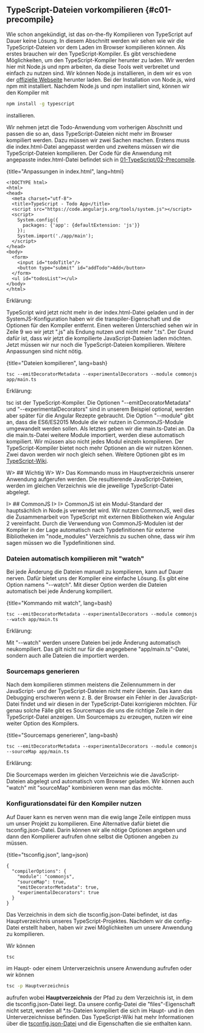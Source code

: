 ## TypeScript-Dateien vorkompilieren {#c01-precompile}

Wie schon angekündigt, ist das on-the-fly Kompilieren von TypeScript auf Dauer keine Lösung. In diesem Abschnitt werden wir sehen wie wir die TypeScript-Dateien vor dem Laden im Browser kompilieren können.
Als erstes brauchen wir den TypeScript-Kompiler. Es gibt verschiedene Möglichkeiten, um den TypeScript-Kompiler herunter zu laden. Wir werden hier mit Node.js und npm arbeiten, da diese Tools weit verbreitet und einfach zu nutzen sind. Wir können Node.js installieren, in dem wir es von der [offizielle Webseite](https://nodejs.org/en/download/) herunter laden. Bei der Installation von Node.js, wird npm mit installiert.
Nachdem Node.js und npm installiert sind, können wir den Kompiler mit

```bash
npm install -g typescript
```

installieren.

Wir nehmen jetzt die Todo-Anwendung vom vorherigen Abschnitt und passen die so an, dass TypeScript-Dateien nicht mehr im Browser kompiliert werden. Dazu müssen wir zwei Sachen machen. Erstens muss die index.html-Datei angepasst werden und zweitens müssen wir die TypeScript-Dateien kompilieren. Der Code für die Anwendung mit angepasste index.html-Datei befindet sich in [01-TypeScript/02-Precompile](https://github.com/jsperts/angular2_kochbuch_code/tree/master/01-TypeScript/02-Precompile).

{title="Anpassungen in index.html", lang=html}
```
<!DOCTYPE html>
<html>
<head>
  <meta charset="utf-8">
  <title>TypeScript - Todo App</title>
  <script src="https://code.angularjs.org/tools/system.js"></script>
  <script>
    System.config({
      packages: {'app': {defaultExtension: 'js'}}
    });
    System.import('./app/main');
  </script>
</head>
<body>
  <form>
    <input id="todoTitle"/>
    <button type="submit" id="addTodo">Add</button>
  </form>
  <ul id="todosList"></ul>
</body>
</html>
```

Erklärung:

TypeScript wird jetzt nicht mehr in der index.html-Datei geladen und in der SystemJS-Konfiguration haben wir die transpiler-Eigenschaft und die Optionen für den Kompiler entfernt. Einen weiteren Unterschied sehen wir in Zeile 9 wo wir jetzt ".js" als Endung nutzen und nicht mehr ".ts". Der Grund dafür ist, dass wir jetzt die kompilierte JavaScript-Dateien laden möchten. Jetzt müssen wir nur noch die TypeScript-Dateien kompilieren. Weitere Anpassungen sind nicht nötig.

{title="Dateien kompilieren", lang=bash}
```
tsc --emitDecoratorMetadata --experimentalDecorators --module commonjs app/main.ts
```

Erklärung:

tsc ist der TypeScript-Kompiler. Die Optionen "--emitDecoratorMetadata" und "--experimentalDecorators" sind in unserem Beispiel optional, werden aber später für die Angular Rezepte gebraucht. Die Option "--module" gibt an, dass die ES6/ES2015 Module die wir nutzen in CommonJS-Module umgewandelt werden sollen. Als letztes geben wir die main.ts-Datei an. Da die main.ts-Datei weitere Module importiert, werden diese automatisch kompiliert. Wir müssen also nicht jedes Modul einzeln kompilieren.
Der TypeScript-Kompiler bietet noch mehr Optionen an die wir nutzen können. Zwei davon werden wir noch gleich sehen. Weitere Optionen gibt es im [TypeScript-Wiki](https://github.com/Microsoft/TypeScript/wiki/Compiler-Options).

W> ## Wichtig
W>
W> Das Kommando muss im Hauptverzeichnis unserer Anwendung aufgerufen werden. Die resultierende JavaScript-Dateien, werden im gleichen Verzeichnis wie die jeweilige TypeScript-Datei abgelegt.

I> ## CommonJS
I>
I> CommonJS ist ein Modul-Standard der hauptsächlich in Node.js verwendet wird. Wir nutzen CommonJS, weil dies die Zusammenarbeit von TypeScript mit externen Bibliotheken wie Angular 2 vereinfacht. Durch die Verwendung von CommonJS-Modulen ist der Kompiler in der Lage automatisch nach Typdefinitionen für externe Bibliotheken im "node\_modules" Verzeichnis zu suchen ohne, dass wir ihm sagen müssen wo die Typdefinitionen sind.

### Dateien automatisch kompilieren mit "watch"

Bei jede Änderung die Dateien manuell zu kompilieren, kann auf Dauer nerven. Dafür bietet uns der Kompiler eine einfache Lösung. Es gibt eine Option namens "--watch". Mit dieser Option werden die Dateien automatisch bei jede Änderung kompiliert.

{title="Kommando mit watch", lang=bash}
```
tsc --emitDecoratorMetadata --experimentalDecorators --module commonjs --watch app/main.ts
```

Erklärung:

Mit "--watch" werden unsere Dateien bei jede Änderung automatisch neukompiliert. Das gilt nicht nur für die angegebene "app/main.ts"-Datei, sondern auch alle Dateien die importiert werden.

### Sourcemaps generieren

Nach dem kompilieren stimmen meistens die Zeilennummern in der JavaScript- und der TypeScript-Dateien nicht mehr überein. Das kann das Debugging erschweren wenn z. B. der Browser ein Fehler in der JavaScript-Datei findet und wir diesen in der TypeScript-Datei korrigieren möchten. Für genau solche Fälle gibt es Sourcemaps die uns die richtige Zeile in der TypeScript-Datei anzeigen. Um Sourcemaps zu erzeugen, nutzen wir eine weiter Option des Kompilers.

{title="Sourcemaps generieren", lang=bash}
```
tsc --emitDecoratorMetadata --experimentalDecorators --module commonjs --sourceMap app/main.ts
```

Erklärung:

Die Sourcemaps werden im gleichen Verzeichnis wie die JavaScript-Dateien abgelegt und automatisch vom Browser geladen. Wir können auch "watch" mit "sourceMap" kombinieren wenn man das möchte.

### Konfigurationsdatei für den Kompiler nutzen

Auf Dauer kann es nerven wenn man die ewig lange Zeile eintippen muss um unser Projekt zu kompilieren. Eine Alternative dafür bietet die tsconfig.json-Datei. Darin können wir alle nötige Optionen angeben und dann den Kompilierer aufrufen ohne selbst die Optionen angeben zu müssen.

{title="tsconfig.json", lang=json}
```
{
  "compilerOptions": {
    "module": "commonjs",
    "sourceMap": true,
    "emitDecoratorMetadata": true,
    "experimentalDecorators": true
  }
}
```

Das Verzeichnis in dem sich die tsconfig.json-Datei befindet, ist das Hauptverzeichnis unseres TypeScript-Projektes. Nachdem wir die config-Datei erstellt haben, haben wir zwei Möglichkeiten um unsere Anwendung zu kompilieren.

Wir können

```bash
tsc
```

im Haupt- oder einem Unterverzeichnis unsere Anwendung aufrufen oder wir können

```bash
tsc -p Hauptverzeichnis
```

aufrufen wobei __Hauptverzeichnis__ der Pfad zu dem Verzeichnis ist, in dem die tsconfig.json-Datei liegt. Da unsere config-Datei die "files"-Eigenschaft nicht setzt, werden all \*.ts-Dateien kompiliert die sich im Haupt- und in den Unterverzeichnisse befinden. Das TypeScript-Wiki hat mehr Informationen über die [tsconfig.json-Datei](https://github.com/Microsoft/TypeScript/wiki/tsconfig.json) und die Eigenschaften die sie enthalten kann.

